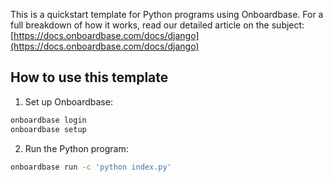 This is a quickstart template for Python programs using Onboardbase. For a full breakdown of how it works, read our detailed article on the subject: [https://docs.onboardbase.com/docs/django](https://docs.onboardbase.com/docs/django)

## How to use this template

1. Set up Onboardbase:

```bash
onboardbase login
onboardbase setup
```

2. Run the Python program:
   
```bash
onboardbase run -c 'python index.py'
```